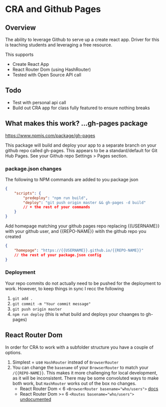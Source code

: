 # CRA and Github Pages

## Overview

The ability to leverage Github to serve up a create react app. Driver for this is teaching students and leveraging a free resource.

This supports

- Create React App
- React Router Dom (using HashRouter)
- Tested with Open Source API call

## Todo

- Test with personal api call
- Build out CRA app for class fully featured to ensure nothing breaks

## What makes this work? ...gh-pages package

<https://www.npmjs.com/package/gh-pages>

This package will build and deploy your app to a separate branch on your github repo called gh-pages. This appears to be a standard/default for Git Hub Pages. See your Github repo Settings > Pages section.

### package.json changes

The following to NPM commands are added to you package json

```json
{
    "scripts": {
        "predeploy": "npm run build",
        "deploy": "git push origin master && gh-pages -d build"
        // + the rest of your commands
    }
}
```

Add homepage matching your github pages repo replacing {{USERNAME}} with your github user, and {{REPO-NAME}} witih the github repo you created

```json
{
    "homepage": "https://{{USERNAME}}.github.io/{{REPO-NAME}}"
    // the rest of your package.json config
}
```

### Deployment

Your repo commits do not actually need to be pushed for the deployment to work. However, to keep things in sync I recc the following

1. `git add .`
2. `git commit -m "Your commit message"`
3. `git push origin master`
4. `npm run deploy` (this is what build and deploys your chaanges to gh-pages)

## React Router Dom

In order for CRA to work with a subfolder structure you have a couple of options.

1. Simplest = use `HashRouter` instead of `BrowserRouter`
2. You can change the `basename` of your `BrowserRouter` to match your `/{{REPO-NAME}}`. This makes it more challenging for local development, as it will be inconsistent. There may be some convoluted ways to make both work, but `HashRouter` works out of the box no changes.
    - React Router Dom < 6 `<BrowserRouter basename="who/users">` [docs](https://v5.reactrouter.com/web/api/BrowserRouter/basename-string)
    - React Router Dom >= 6 `<Routes basename="who/users">` [undocumented](https://github.com/remix-run/react-router/issues/7128#issuecomment-582591472)
